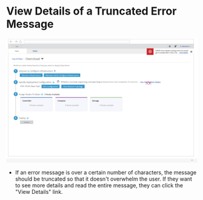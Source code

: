 # View Details of a Truncated Error Message
![truncatedmessage](img/2017-8-17-TripleO-UI_Edge-Cases81.png)
- If an error message is over a certain number of characters, the message should be truncated so that it doesn't overwhelm the user. If they want to see more details and read the entire message, they can click the "View Details" link.
